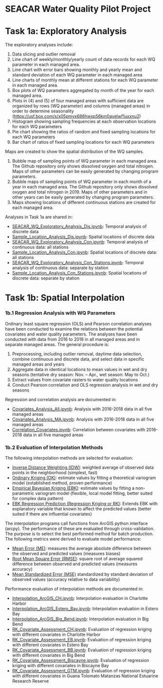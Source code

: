 # SEACAR Water Quality Pilot Project

# Task 1a: Exploratory Analysis

The exploratory analyses include:
1.	Data slicing and outlier removal
2.	Line chart of weekly/monthly/yearly count of data records for each WQ parameter in each managed area.
3.	Line chart with error bars showing monthly and yearly mean and standard deviation of each WQ parameter in each managed area
4.	Line charts of monthly mean at different stations for each WQ parameter in each managed area.
5.	Box plots of WQ parameters aggregated by month of the year for each managed area.
6.	Plots in (4) and (5) of four managed areas with sufficient data are organized by rows (WQ parameter) and columns (managed areas) in order to determine seasonality (https://usf.box.com/s/x05pmyx686hwsp56km0ayelwf1uxxnu2)
7.	Histogram showing sampling frequencies at each observation locations for each WQ parameters
8.	Pie chart showing the ratios of random and fixed sampling locations for each WQ parameters
9.	Bar chart of ratios of fixed sampling locations for each WQ parameters

Maps are created to show the spatial distribution of the WQ samples.
1.	Bubble map of sampling points of WQ parameter in each managed area. The Github repository only shows dissolved oxygen and total nitrogen. Maps of other parameters can be easily generated by changing program parameters.
2.	Bubble maps of sampling points of WQ parameter in each month of a year in each managed area. The Github repository only shows dissolved oxygen and total nitrogen in 2019. Maps of other parameters and in other years can be easily generated by changing program parameters.
3.	Maps showing locations of different continuous stations are created for each managed area.

Analyses in Task 1a are shared in:
-	[SEACAR_WQ_Exploratory_Analysis_Dis.ipynb](https://github.com/qiang-yi/SEACAR_WQ_Pilot/blob/main/Exploratory_Analysis/SEACAR_WQ_Exploratory_Analysis_Dis.ipynb): Temporal analysis of discrete data
-	[Sample_Location_Analysis_Dis.ipynb](https://github.com/qiang-yi/SEACAR_WQ_Pilot/blob/main/Exploratory_Analysis/Sample_Location_Analysis_Dis.ipynb): Spatial locations of discrete data
-	[SEACAR_WQ_Exploratory_Analysis_Con.ipynb](https://github.com/qiang-yi/SEACAR_WQ_Pilot/blob/main/Exploratory_Analysis/SEACAR_WQ_Exploratory_Analysis_Con.ipynb): Temporal analysis of continuous data: all stations
-	[Sample_Location_Analysis_Con.ipynb](https://github.com/qiang-yi/SEACAR_WQ_Pilot/blob/main/Exploratory_Analysis/Sample_Location_Analysis_Con.ipynb): Spatial locations of discrete data: all stations
-	[SEACAR_WQ_Exploratory_Analysis_Con_Stations.ipynb](https://github.com/qiang-yi/SEACAR_WQ_Pilot/blob/main/Exploratory_Analysis/SEACAR_WQ_Exploratory_Analysis_Con_Stations.ipynb): Temporal analysis of continuous data: separate by station
-	[Sample_Location_Analysis_Con_Stations.ipynb](https://github.com/qiang-yi/SEACAR_WQ_Pilot/blob/main/Exploratory_Analysis/Sample_Location_Analysis_Con_Stations.ipynb): Spatial locations of discrete data: separate by station

# Task 1b: Spatial Interpolation

### 1b.1 Regression Analysis with WQ Parameters
Ordinary least square regression (OLS) and Pearson correlation analyses have been conducted to examine the relations between the potential covariates and water quality parameters. The analyses have been conducted with data from 2016 to 2018 in all managed areas and in separate managed areas. The general procedure is:
1. 	Preprocessing, including outlier removal, daytime data selection, combine continuous and discrete data, and select data in specific managed areas and years
2. 	Aggregate data in identical locations to mean values in wet and dry seasons (tentative dry season: Nov. – Apr., wet season: May to Oct.)
3. 	Extract values from covariate rasters to water quality locations
4.	Conduct Pearson correlation and OLS regression analysis in wet and dry seasons

Regression and correlation analysis are documented in:

- [Covariates_Analysis_All.ipynb](https://github.com/qiang-yi/SEACAR_WQ_Pilot/blob/main/Covariates_Analysis/Covariates_Analysis_All.ipynb): Analysis with 2016-2018 data in all five managed areas
- [Covariates_Analysis_MA.ipynb](https://github.com/qiang-yi/SEACAR_WQ_Pilot/blob/main/Covariates_Analysis/Covariates_Analysis_MA.ipynb): Analysis with 2016-2018 data in all five managed areas
- [Correlation_Covariates.ipynb](https://github.com/qiang-yi/SEACAR_WQ_Pilot/blob/main/Covariates_Analysis/Correlation_Covariates.ipynb): Correlation between covariates with 2016-2018 data in all five managed areas

### 1b.2 Evaluation of Interpolation Methods
The following interpolation methods are selected for evaluation:
- <u>Inverse Distance Weighting (IDW)</u>: weighted average of observed data points in the neighborhood (simplest, fast)
- <u>Ordinary Kriging (OK)</u>: estimate values by fitting a theoretical variogram model (established method, proven performance)
- <u>Empirical Bayesian Kriging (EBK)</u>: estimate values by fitting a non-parametric variogram model (flexible, local model fitting, better suited for complex data pattern)
- <u>EBK Regression Prediction (Regression Kriging or RK)</u>: Extends EBK with explanatory variable that known to affect the predicted values (better suited if there are influential covariates)

The interpolation programs call functions from ArcGIS python interface (arcpy). The performance of these are evaluated through cross-validation. The purpose is to select the best performed method for batch production. The following metrics were derived to evaluate model performance:

- <u>Mean Error (ME)</u>: measures the average absolute difference between the observed and predicted values (measures biases)
- <u>Root Mean Square Error (RMSE)</u>: square root of average squared difference between observed and predicted values (measures accuracy)
- <u>Mean Standardized Error (MSE)</u> standardized by standard deviation of observed values (accuracy relative to data variability)

Performance evaluation of interpolation methods are documented in:

- [Interpolation_ArcGIS_CH.ipynb](https://github.com/qiang-yi/SEACAR_WQ_Pilot/blob/main/Method_Comparison/Interpolation_ArcGIS_CH.ipynb): Interpolation evaluation in Charlotte Harbor
- [Interpolation_ArcGIS_Estero_Bay.ipynb](https://github.com/qiang-yi/SEACAR_WQ_Pilot/blob/main/Method_Comparison/Interpolation_ArcGIS_Estero_Bay.ipynb): Interpolation evaluation in Estero Bay
- [Interpolation_ArcGIS_Big_Bend.ipynb](https://github.com/qiang-yi/SEACAR_WQ_Pilot/blob/main/Method_Comparison/Interpolation_ArcGIS_Big_Bend.ipynb): Interpolation evaluation in Big Bend
- [RK_Covariate_Assessment_CH.ipynb](https://github.com/qiang-yi/SEACAR_WQ_Pilot/blob/main/Method_Comparison/RK_Covariate_Assessment_CH.ipynb): Evaluation of regression kriging with different covariates in Charlotte Harbor
- [RK_Covariate_Assessment_EB.ipynb](https://github.com/qiang-yi/SEACAR_WQ_Pilot/blob/main/Method_Comparison/RK_Covariate_Assessment_EB.ipynb): Evaluation of regression kriging with different covariates in Estero Bay
- [RK_Covariate_Assessment_BB.ipynb](https://github.com/qiang-yi/SEACAR_WQ_Pilot/blob/main/Method_Comparison/RK_Covariate_Assessment_EB.ipynb): Evaluation of regression kriging with different covariates in Big Bend
- [RK_Covariate_Assessment_Biscayne.ipynb](https://github.com/qiang-yi/SEACAR_WQ_Pilot/blob/main/Method_Comparison/RK_Covariate_Assessment_Biscayne.ipynb): Evaluation of regression kriging with different covariates in Biscayne Bay
- [RK_Covariate_Assessment_GTM.ipynb](https://github.com/qiang-yi/SEACAR_WQ_Pilot/blob/main/Method_Comparison/RK_Covariate_Assessment_Biscayne.ipynb): Evaluation of regression kriging with different covariates in Guana Tolomato Matanzas National Estuarine Research Reserve
